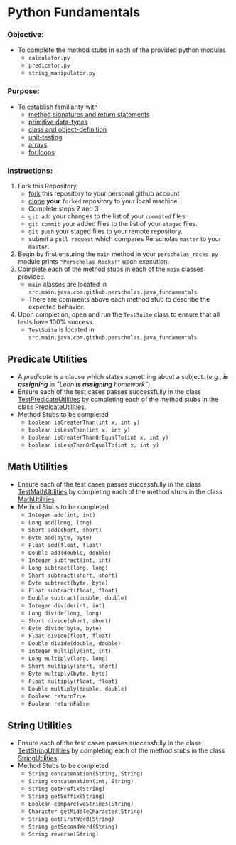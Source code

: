 # Python Fundamentals

### **Objective:**
* To complete the method stubs in each of the provided python modules
	* `calculator.py`
	* `predicator.py`
	* `string_manipulator.py`

### **Purpose:**
* To establish familiarity with
    * [method signatures and return statements]()
    * [primitive data-types]()
    * [class and object-definition]()
    * [unit-testing]()
    * [arrays]()
    * [for loops]()
	
### **Instructions:**

1. Fork this Repository
    * [fork](https://help.github.com/articles/fork-a-repo/) this repository to your personal github account 
    * [clone](https://help.github.com/articles/cloning-a-repository/) **your** `forked` repository to your local machine.
    * Complete steps 2 and 3  
    * `git add` your changes to the list of your `commited` files.
    * `git commit` your added files to the list of your `staged` files.
    * `git push` your staged files to your remote repository.
    * submit a `pull request` which compares Perscholas `master` to your `master`.
2. Begin by first ensuring the `main` method in your `perscholas_rocks.py` module prints `"Perscholas Rocks!"` upon execution.  
3. Complete each of the method stubs in each of the `main` classes provided.
    * `main` classes are located in `src.main.java.com.github.perscholas.java_fundamentals`
    * There are comments above each method stub to describe the expected behavior.
4. Upon completion, open and run the `TestSuite` class to ensure that all tests have 100% success.
    * `TestSuite` is located in `src.main.java.com.github.perscholas.java_fundamentals`

## Predicate Utilities
* A _predicate_ is a clause which states something about a subject. (_e.g., **is assigning**_ in _"Leon **is assigning** homework"_)
* Ensure each of the test cases passes successfully in the class [TestPredicateUtilities](./src/main/java/com/github/perscholas/java_fundamentals/TestPredicateUtilities.java) by completing each of the method stubs in the class [PredicateUtilities](./src/main/java/com/github/perscholas/java_fundamentals/PredicateUtilities.java).
* Method Stubs to be completed
	* `boolean isGreaterThan(int x, int y)`
	* `boolean isLessThan(int x, int y)`
	* `boolean isGreaterThanOrEqualTo(int x, int y)`
	* `boolean isLessThanOrEqualTo(int x, int y)`


## Math Utilities
* Ensure each of the test cases passes successfully in the class [TestMathUtilities](../src/main/java/com/github/perscholas/java_fundamentals/TestMathUtilities.java) by completing each of the method stubs in the class [MathUtilities](src/main/java/com/github/perscholas/java_fundamentals/MathUtilities.java).
* Method Stubs to be completed	
	* `Integer add(int, int)`
	* `Long add(long, long)`
	* `Short add(short, short)`
	* `Byte add(byte, byte)`
	* `Float add(float, float)`
	* `Double add(double, double)`
	* `Integer subtract(int, int)`
	* `Long subtract(long, long)`
	* `Short subtract(short, short)`
	* `Byte subtract(byte, byte)`
	* `Float subtract(float, float)`
	* `Double subtract(double, double)`
	* `Integer divide(int, int)`
	* `Long divide(long, long)`
	* `Short divide(short, short)`
	* `Byte divide(byte, byte)`
	* `Float divide(float, float)`
	* `Double divide(double, double)`
	* `Integer multiply(int, int)`
	* `Long multiply(long, long)`
	* `Short multiply(short, short)`
	* `Byte multiply(byte, byte)`
	* `Float multiply(float, float)`
	* `Double multiply(double, double)`
	* `Boolean returnTrue`
	* `Boolean returnFalse`


## String Utilities
* Ensure each of the test cases passes successfully in the class [TestStringUtilities](../src/main/java/com/github/perscholas/java_fundamentals/TestStringUtilities.java) by completing each of the method stubs in the class [StringUtilities](src/main/java/com/github/perscholas/java_fundamentals/StringUtilities.java).
* Method Stubs to be completed
	* `String concatenation(String, String)`
	* `String concatenation(int, String)`
	* `String getPrefix(String)`
	* `String getSuffix(String)`
	* `Boolean compareTwoStrings(String)`
	* `Character getMiddleCharacter(String)`
	* `String getFirstWord(String)`
	* `String getSecondWord(String)`
	* `String reverse(String)`
